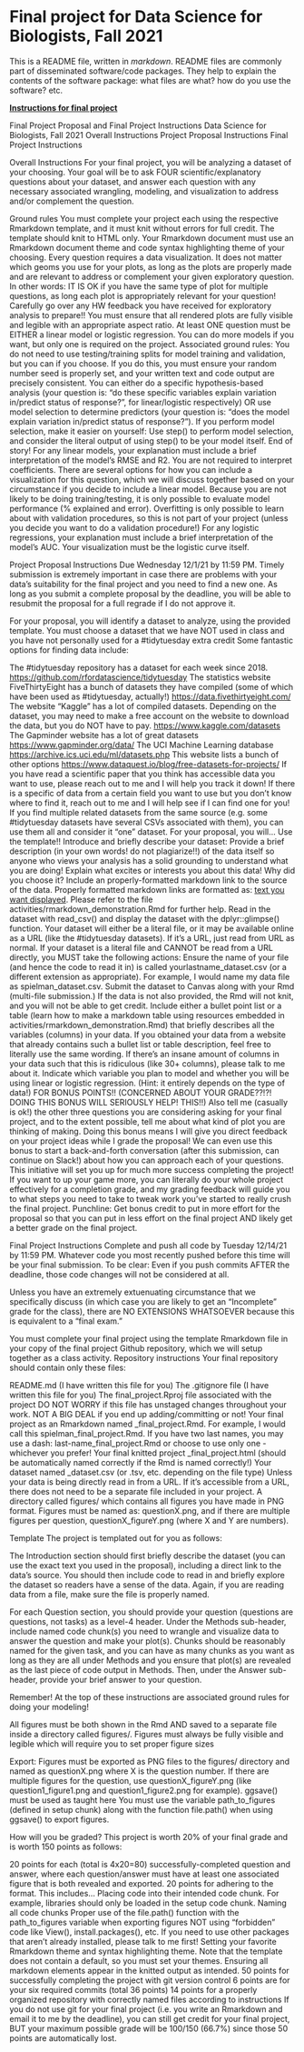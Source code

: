 # Final project for Data Science for Biologists, Fall 2021

This is a README file, written in _markdown_. README files are commonly part of disseminated software/code packages. They help to explain the contents of the software package: what files are what? how do you use the software? etc.

**[Instructions for final project](https://sjspielman.github.io/datascience_for_biologists/homeworks/project/project_proposal_instructions.html)**

Final Project Proposal and Final Project Instructions
Data Science for Biologists, Fall 2021
Overall Instructions
Project Proposal Instructions
Final Project Instructions



Overall Instructions
For your final project, you will be analyzing a dataset of your choosing. Your goal will be to ask FOUR scientific/explanatory questions about your dataset, and answer each question with any necessary associated wrangling, modeling, and visualization to address and/or complement the question.

Ground rules
You must complete your project each using the respective Rmarkdown template, and it must knit without errors for full credit. The template should knit to HTML only.
Your Rmarkdown document must use an Rmarkdown document theme and code syntax highlighting theme of your choosing.
Every question requires a data visualization. It does not matter which geoms you use for your plots, as long as the plots are properly made and are relevant to address or complement your given exploratory question.
In other words: IT IS OK if you have the same type of plot for multiple questions, as long each plot is appropriately relevant for your question!
Carefully go over any HW feedback you have received for exploratory analysis to prepare!!
You must ensure that all rendered plots are fully visible and legible with an appropriate aspect ratio.
At least ONE question must be EITHER a linear model or logistic regression. You can do more models if you want, but only one is required on the project. Associated ground rules:
You do not need to use testing/training splits for model training and validation, but you can if you choose. If you do this, you must ensure your random number seed is properly set, and your written text and code output are precisely consistent.
You can either do a specific hypothesis-based analysis (your question is: “do these specific variables explain variation in/predict status of response?”, for linear/logistic respectively) OR use model selection to determine predictors (your question is: “does the model explain variation in/predict status of response?”).
If you perform model selection, make it easier on yourself: Use step() to perform model selection, and consider the literal output of using step() to be your model itself. End of story!
For any linear models, your explanation must include a brief interpretation of the model’s RMSE and R2. You are not required to interpret coefficients. There are several options for how you can include a visualization for this question, which we will discuss together based on your circumstance if you decide to include a linear model. Because you are not likely to be doing training/testing, it is only possible to evaluate model performance (% explained and error). Overfitting is only possible to learn about with validation procedures, so this is not part of your project (unless you decide you want to do a validation procedure!)
For any logistic regressions, your explanation must include a brief interpretation of the model’s AUC. Your visualization must be the logistic curve itself.



Project Proposal Instructions
Due Wednesday 12/1/21 by 11:59 PM. Timely submission is extremely important in case there are problems with your data’s suitability for the final project and you need to find a new one. As long as you submit a complete proposal by the deadline, you will be able to resubmit the proposal for a full regrade if I do not approve it.

For your proposal, you will identify a dataset to analyze, using the provided template. You must choose a dataset that we have NOT used in class and you have not personally used for a #tidytuesday extra credit Some fantastic options for finding data include:

The #tidytuesday repository has a dataset for each week since 2018.
https://github.com/rfordatascience/tidytuesday
The statistics website FiveThirtyEight has a bunch of datasets they have compiled (some of which have been used as #tidytuesday, actually!)
https://data.fivethirtyeight.com/
The website “Kaggle” has a lot of compiled datasets. Depending on the dataset, you may need to make a free account on the website to download the data, but you do NOT have to pay.
https://www.kaggle.com/datasets
The Gapminder website has a lot of great datasets
https://www.gapminder.org/data/
The UCI Machine Learning database
https://archive.ics.uci.edu/ml/datasets.php
This website lists a bunch of other options
https://www.dataquest.io/blog/free-datasets-for-projects/
If you have read a scientific paper that you think has accessible data you want to use, please reach out to me and I will help you track it down!
If there is a specific of data from a certain field you want to use but you don’t know where to find it, reach out to me and I will help see if I can find one for you!
If you find multiple related datasets from the same source (e.g. some #tidytuesday datasets have several CSVs associated with them), you can use them all and consider it “one” dataset.
For your proposal, you will…
Use the template!!
Introduce and briefly describe your dataset:
Provide a brief description (in your own words! do not plagiarize!!) of the data itself so anyone who views your analysis has a solid grounding to understand what you are doing!
Explain what excites or interests you about this data! Why did you choose it?
Include an properly-formatted markdown link to the source of the data. Properly formatted markdown links are formatted as: [text you want displayed](link). Please refer to the file activities/rmarkdown_demonstration.Rmd for further help.
Read in the dataset with read_csv() and display the dataset with the dplyr::glimpse() function.
Your dataset will either be a literal file, or it may be available online as a URL (like the #tidytuesday datasets). If it’s a URL, just read from URL as normal.
If your dataset is a literal file and CANNOT be read from a URL directly, you MUST take the following actions:
Ensure the name of your file (and hence the code to read it in) is called yourlastname_dataset.csv (or a different extension as appropriate). For example, I would name my data file as spielman_dataset.csv.
Submit the dataset to Canvas along with your Rmd (multi-file submission.) If the data is not also provided, the Rmd will not knit, and you will not be able to get credit.
Include either a bullet point list or a table (learn how to make a markdown table using resources embedded in activities/rmarkdown_demonstration.Rmd) that briefly describes all the variables (columns) in your data. If you obtained your data from a website that already contains such a bullet list or table description, feel free to literally use the same wording.
If there’s an insane amount of columns in your data such that this is ridiculous (like 30+ columns), please talk to me about it.
Indicate which variable you plan to model and whether you will be using linear or logistic regression. (Hint: it entirely depends on the type of data!)
FOR BONUS POINTS!! (CONCERNED ABOUT YOUR GRADE??!?! DOING THIS BONUS WILL SERIOUSLY HELP! THIS!!)
Also tell me (casually is ok!) the other three questions you are considering asking for your final project, and to the extent possible, tell me about what kind of plot you are thinking of making.
Doing this bonus means I will give you direct feedback on your project ideas while I grade the proposal! We can even use this bonus to start a back-and-forth conversation (after this submission, can continue on Slack!) about how you can approach each of your questions. This initiative will set you up for much more success completing the project!
If you want to up your game more, you can literally do your whole project effectively for a completion grade, and my grading feedback will guide you to what steps you need to take to tweak work you’ve started to really crush the final project.
Punchline: Get bonus credit to put in more effort for the proposal so that you can put in less effort on the final project AND likely get a better grade on the final project.



Final Project Instructions
Complete and push all code by Tuesday 12/14/21 by 11:59 PM. Whatever code you most recently pushed before this time will be your final submission. To be clear: Even if you push commits AFTER the deadline, those code changes will not be considered at all.

Unless you have an extremely extuenuating circumstance that we specifically discuss (in which case you are likely to get an “Incomplete” grade for the class), there are NO EXTENSIONS WHATSOEVER because this is equivalent to a “final exam.”

You must complete your final project using the template Rmarkdown file in your copy of the final project Github repository, which we will setup together as a class activity.
Repository instructions
Your final repository should contain only these files:

README.md (I have written this file for you)
The .gitignore file (I have written this file for you)
The final_project.Rproj file associated with the project
DO NOT WORRY if this file has unstaged changes throughout your work. NOT A BIG DEAL if you end up adding/committing or not!
Your final project as an Rmarkdown named <lastname>_final_project.Rmd.
For example, I would call this spielman_final_project.Rmd. If you have two last names, you may use a dash: last-name_final_project.Rmd or choose to use only one - whichever you prefer!
Your final knitted project <lastname>_final_project.html (should be automatically named correctly if the Rmd is named correctly!)
Your dataset named <lastname>_dataset.csv (or .tsv, etc. depending on the file type)
Unless your data is being directly read in from a URL. If it’s accessible from a URL, there does not need to be a separate file included in your project.
A directory called figures/ which contains all figures you have made in PNG format. Figures must be named as: questionX.png, and if there are multiple figures per question, questionX_figureY.png (where X and Y are numbers).


Template
The project is templated out for you as follows:

The Introduction section should first briefly describe the dataset (you can use the exact text you used in the proposal), including a direct link to the data’s source. You should then include code to read in and briefly explore the dataset so readers have a sense of the data. Again, if you are reading data from a file, make sure the file is properly named.

For each Question section, you should provide your question (questions are questions, not tasks) as a level-4 header. Under the Methods sub-header, include named code chunk(s) you need to wrangle and visualize data to answer the question and make your plot(s). Chunks should be reasonably named for the given task, and you can have as many chunks as you want as long as they are all under Methods and you ensure that plot(s) are revealed as the last piece of code output in Methods. Then, under the Answer sub-header, provide your brief answer to your question.

Remember! At the top of these instructions are associated ground rules for doing your modeling!

All figures must be both shown in the Rmd AND saved to a separate file inside a directory called figures/. Figures must always be fully visible and legible which will require you to set proper figure sizes

Export: Figures must be exported as PNG files to the figures/ directory and named as questionX.png where X is the question number. If there are multiple figures for the question, use questionX_figureY.png (like question1_figure1.png and question1_figure2.png for example).
ggsave() must be used as taught here
You must use the variable path_to_figures (defined in setup chunk) along with the function file.path() when using ggsave() to export figures.


How will you be graded?
This project is worth 20% of your final grade and is worth 150 points as follows:

20 points for each (total is 4x20=80) successfully-completed question and answer, where each question/answer must have at least one associated figure that is both revealed and exported.
20 points for adhering to the format. This includes…
Placing code into their intended code chunk. For example, libraries should only be loaded in the setup code chunk.
Naming all code chunks
Proper use of the file.path() function with the path_to_figures variable when exporting figures
NOT using “forbidden” code like View(), install.packages(), etc. If you need to use other packages that aren’t already installed, please talk to me first!
Setting your favorite Rmarkdown theme and syntax highlighting theme. Note that the template does not contain a default, so you must set your themes.
Ensuring all markdown elements appear in the knitted output as intended.
50 points for successfully completing the project with git version control
6 points are for your six required commits (total 36 points)
14 points for a properly organized repository with correctly named files according to instructions
If you do not use git for your final project (i.e. you write an Rmarkdown and email it to me by the deadline), you can still get credit for your final project, BUT your maximum possible grade will be 100/150 (66.7%) since those 50 points are automatically lost.
